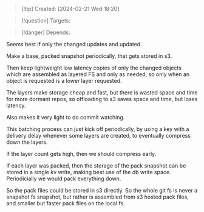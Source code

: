
>[!tip] Created: [2024-02-21 Wed 18:20]

>[!question] Targets: 

>[!danger] Depends: 

Seems best if only the changed updates and updated.

Make a base, packed snapshot periodically, that gets stored in s3.

Then keep lightweight low latency copies of only the changed objects which are assembled as layered FS and only as needed, so only when an object is requested is a lower layer requested.

The layers make storage cheap and fast, but there is wasted space and time for more dormant repos, so offloading to s3 saves space and time, but loses latency.

Also makes it very light to do commit watching.

This batching process can just kick off periodically, by using a key with a delivery delay whenever some layers are created, to eventually compress down the layers.

If the layer count gets high, then we should compress early.

If each layer was packed, then the storage of the pack snapshot can be stored in a single kv write, making best use of the db write space.
Periodicially we would pack everything down.

So the pack files could be stored in s3 directly.
So the whole git fs is never a snapshot fs snapshot, but rather is assembled from s3 hosted pack files, and smaller but faster pack files on the local fs.